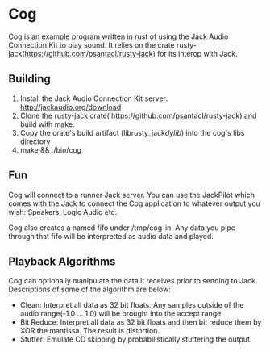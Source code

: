 # Cog

Cog is an example program written in rust of using the Jack Audio Connection Kit to play sound.  It relies on the crate rusty-jack(https://github.com/psantacl/rusty-jack) for its interop with Jack.

## Building
1. Install the Jack Audio Connection Kit server: http://jackaudio.org/download
2. Clone the rusty-jack crate( https://github.com/psantacl/rusty-jack) and build with make.
3. Copy the crate's build artifact (librusty_jack*dylib*) into the cog's libs directory
4. make && ./bin/cog 

## Fun
Cog will connect to a runner Jack server.  You can use the JackPilot which comes with the Jack to connect the Cog application to whatever output you wish: Speakers, Logic Audio etc.

Cog also creates a named fifo under /tmp/cog-in.  Any data you pipe through that fifo will be interpretted as audio data and played.

## Playback Algorithms
Cog can optionally manipulate the data it receives prior to sending to Jack.  Descriptions of some of the algorithm are below:
  * Clean: Interpret all data as 32 bit floats.  Any samples outside of the audio range(-1.0 ... 1.0) will be brought into the accept range.
  * Bit Reduce:  Interpret all data as 32 bit floats and then bit reduce them by XOR the mantissa.  The result is distortion.
  * Stutter: Emulate CD skipping by probabilistically stuttering the output.
